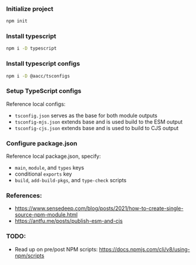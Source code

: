 ### Initialize project

```sh
npm init
```

### Install typescript

```sh
npm i -D typescript
```

### Install typescript configs

```sh
npm i -D @aacc/tsconfigs
```

### Setup TypeScript configs

Reference local configs:

- `tsconfig.json` serves as the base for both module outputs
- `tsconfig-mjs.json` extends base and is used build to the ESM output
- `tsconfig-cjs.json` extends base and is used to build to CJS output

### Configure package.json

Reference local package.json, specify:

- `main`, `module`, and `types` keys
- conditional `exports` key
- `build`, `add-build-pkgs`, and `type-check` scripts

### References:

- https://www.sensedeep.com/blog/posts/2021/how-to-create-single-source-npm-module.html
- https://antfu.me/posts/publish-esm-and-cjs

### TODO:

- Read up on pre/post NPM scripts: https://docs.npmjs.com/cli/v8/using-npm/scripts

